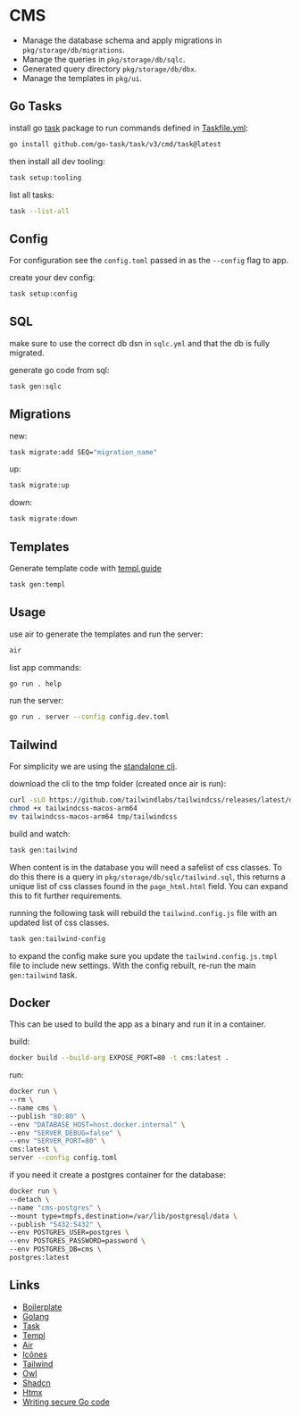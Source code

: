 # CMS

* Manage the database schema and apply migrations in `pkg/storage/db/migrations`.
* Manage the queries in `pkg/storage/db/sqlc`.
* Generated query directory `pkg/storage/db/dbx`.
* Manage the templates in `pkg/ui`.

## Go Tasks
install go [task](https://taskfile.dev) package to run commands defined in [Taskfile.yml](Taskfile.yml):
```bash
go install github.com/go-task/task/v3/cmd/task@latest
```
then install all dev tooling:
```bash
task setup:tooling
```
list all tasks:
```bash
task --list-all
```

## Config
For configuration see the `config.toml` passed in as the `--config` flag to app.

create your dev config:
```bash
task setup:config
```

## SQL
make sure to use the correct db dsn in `sqlc.yml` and that the db is fully migrated.

generate go code from sql:
```bash
task gen:sqlc
```

## Migrations

new:
```bash
task migrate:add SEQ="migration_name"
```

up:
```bash
task migrate:up
```

down:
```bash
task migrate:down
```

## Templates

Generate template code with [templ.guide](https://templ.guide)
```bash
task gen:templ
```

## Usage

use air to generate the templates and run the server:
```bash
air
```

list app commands:
```bash
go run . help
```

run the server:
```bash
go run . server --config config.dev.toml
```

## Tailwind

For simplicity we are using the [standalone cli](https://tailwindcss.com/blog/standalone-cli).

download the cli to the tmp folder (created once air is run):
```bash 
curl -sLO https://github.com/tailwindlabs/tailwindcss/releases/latest/download/tailwindcss-macos-arm64
chmod +x tailwindcss-macos-arm64
mv tailwindcss-macos-arm64 tmp/tailwindcss
```

build and watch:
```bash
task gen:tailwind
```

When content is in the database you will need a safelist of css classes.
To do this there is a query in `pkg/storage/db/sqlc/tailwind.sql`, this returns a unique list
of css classes found in the `page_html.html` field. You can expand this to fit further requirements.

running the following task will rebuild the `tailwind.config.js` file with an updated list of css classes.
```bash
task gen:tailwind-config
```

to expand the config make sure you update the `tailwind.config.js.tmpl` file to include new settings.
With the config rebuilt, re-run the main `gen:tailwind` task.

## Docker
This can be used to build the app as a binary and run it in a container.

build:
```bash
docker build --build-arg EXPOSE_PORT=80 -t cms:latest .
```

run:
```bash
docker run \
--rm \
--name cms \
--publish "80:80" \
--env "DATABASE_HOST=host.docker.internal" \
--env "SERVER_DEBUG=false" \
--env "SERVER_PORT=80" \
cms:latest \
server --config config.toml
```

if you need it create a postgres container for the database:
```bash
docker run \
--detach \
--name "cms-postgres" \
--mount type=tmpfs,destination=/var/lib/postgresql/data \
--publish "5432:5432" \
--env POSTGRES_USER=postgres \
--env POSTGRES_PASSWORD=password \
--env POSTGRES_DB=cms \
postgres:latest
```

## Links

* [Boilerplate](https://github.com/stuartaccent/echo-boilerplate)
* [Golang](https://go.dev)
* [Task](https://taskfile.dev)
* [Templ](https://templ.guide)
* [Air](https://github.com/air-verse/air)
* [Icônes](https://icones.js.org/collection/lucide)
* [Tailwind](https://tailwindcss.com)
* [Owl](https://github.com/AccentDesign/owl)
* [Shadcn](https://ui.shadcn.com/docs)
* [Htmx](https://htmx.org)
* [Writing secure Go code](https://jarosz.dev/article/writing-secure-go-code)